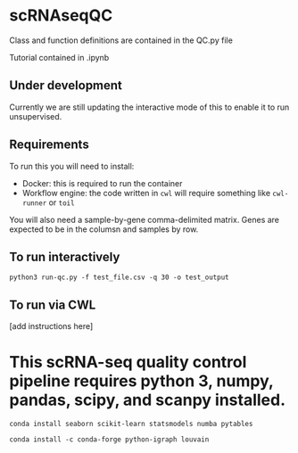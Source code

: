 # scRNAseqQC

Class and function definitions are contained in the QC.py file

Tutorial contained in .ipynb

## Under development
Currently we are still updating the interactive mode of this to enable it to run unsupervised.


## Requirements
To run this you will need to install:
* Docker: this is required to run the container
* Workflow engine: the code written in `cwl` will require something like `cwl-runner` or `toil`

You will also need a sample-by-gene comma-delimited matrix. Genes are expected to be in the columsn and samples by row.

## To run interactively
`python3 run-qc.py -f test_file.csv -q 30 -o test_output`

## To run via CWL
[add instructions here]


# This scRNA-seq quality control pipeline requires python 3, numpy, pandas, scipy, and scanpy installed.

`conda install seaborn scikit-learn statsmodels numba pytables`

`conda install -c conda-forge python-igraph louvain`
